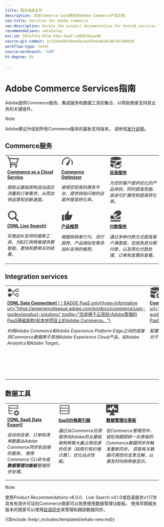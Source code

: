 ```yaml
---
title: 服务指南主页
description: 浏览Commerce SaaS服务的Adobe Commerce产品文档
seo-title: Services for Adobe Commerce
seo-description: Access the product documentation for hosted services that help Adobe Commerce merchants support key components of their business.
recommendations: noCatalog
exl-id: 507af1fa-9f3e-41bc-9aaf-cd89839aae0b
source-git-commit: ac32b6eb65d9e44bcbe976ab462814678f200639
workflow-type: tm+mt
source-wordcount: '439'
ht-degree: 0%

---
```


# Adobe Commerce Services指南

Adobe提供Commerce服务、集成服务和数据工具的集合，以帮助商家支持其业务的关键组件。

>[!NOTE]
>
>Adobe建议升级到所有Commerce服务的最新支持版本。 请参阅[发行说明](release-notes-all.md)。

## Commerce服务

<table style="table-layout:fixed">
<tr style="border: 0;">
   <td valign="top">
      <a href="../cloud-service/overview.md">
      <img alt="云" src="../assets/icons/shopping-cart.svg" width="40">
      </a>
      <div>
         <a href="../cloud-service/overview.md">
         <strong>Commerce as a Cloud Service</strong>
         </a>
      </div>
      <p>
         <em>借助云基础架构自动适应流量和订单需求，从而加快运营和创新速度。</em>
      </p>
   </td>
   <td valign="top">
      <a href="../optimizer/overview.md">
      <img alt="优化" src="../assets/icons/gauge4.svg" width="40">
      </a>
      <div>
         <a href="../optimizer/overview.md">
         <strong>Commerce Optimizer</strong>
         </a>
      </div>
      <p>
         <em>使用您现有的商务平台，提供快如闪电的店面并提高转化率。</em>
      </p>
   </td>
   <td valign="top">
      <a href="../catalog-service/overview.md">
      <img alt="连接的服务的目录数据" src="../assets/icons/DataBook.svg" width="40">
      </a>
      <div>
         <a href="../catalog-service/overview.md">
         <strong>目录服务</strong>
         </a>
      </div>
      <p>
         <em>为您的客户提供优化的产品体验，同时提高性能、改进可扩展性和提高转化率。</em>
      </p>
   </td>
</tr>
<tr style="border: 0;">
   <td valign="top">
      <a href="../live-search/overview.md">
      <img alt="Search" src="../assets/icons/Magnify.svg" width="40">
      </a>
      <div>
         <a href="../live-search/overview.md">
         <strong>[!DNL Live Search]</strong>
         </a>
      </div>
      <p>
         <em>实施此AI支持的搜索工具，为B2C购物者提供更智能、更快和更相关的结果。</em>
      </p>
   </td>
   <td valign="top">
      <a href="../product-recommendations/overview.md">
      <img alt="竖起大拇指" src="../assets/icons/ThumbUp.svg" width="40">
      </a>
      <div>
         <a href="../product-recommendations/overview.md">
         <strong>产品推荐</strong>
         </a>
      </div>
      <p>
         <em>根据购物者行为、流行趋势、产品相似性等添加AI支持的推荐。</em>
      </p>
   </td>
   <td valign="top">
      <a href="../payment-services/guide-overview.md">
      <img alt="信用卡付款" src="../assets/icons/CreditCard.svg" width="40">
      </a>
      <div>
         <a href="../payment-services/guide-overview.md">
         <strong>付款服务</strong>
         </a>
      </div>
      <p>
         <em>通过多种付款方式提高客户满意度，包括免息分期付款，以及简化付款处理、订单和发票的查看。</em>
      </p>
   </td>
</tr>
</table>

## Integration services

<table style="table-layout:fixed">
<tr style="border: 0;">
   <td valign="top">
      <a href="../data-connection/overview.md">
      <img alt="将数据传输到平台" src="../assets/icons/TransferToPlatform.svg" width="40">
      </a>
      <div>
         <a href="../data-connection/overview.md">
         <strong>[!DNL Data Connection]</strong> [！BADGE PaaS only]{type=Informative url="https://experienceleague.adobe.com/en/docs/commerce/user-guides/product-solutions" tooltip="仅适用于云项目(Adobe管理的PaaS基础架构)和本地项目上的Adobe Commerce。"}
         </a>
      </div>
      <p>
         <em>利用Adobe Commerce和Adobe Experience Platform Edge之间的连接将Commerce数据用于其他Adobe Experience Cloud产品，如Adobe Analytics和Adobe Target。</em>
      </p>
   </td>
   <td valign="top">
      <a href="../landing/saas.md">
      <img alt="竖起大拇指" src="../assets/icons/DataSetting.svg" width="40">
      </a>
      <div>
          <a href="../landing/saas.md">
         <strong>Commerce服务连接器</strong> [！BADGE PaaS only]{type=Informational url="https://experienceleague.adobe.com/en/docs/commerce/user-guides/product-solutions" tooltip="仅适用于云项目(Adobe管理的PaaS基础架构)和内部部署项目上的Adobe Commerce。"}
         </a>
      </div>
      <p>
         <em>配置身份验证以启用Adobe Commerce与连接的服务之间的安全通信。 对于每个环境，请为Commerce服务数据存储指定数据空间ID。</em>
      </p>
   </td>
   <td valign="top">
      <a href="../aem-assets-integration/overview.md">
      <img alt="可视化" src="../assets/icons/images.svg" width="40">
      </a>
      <div>
          <a href="../aem-assets-integration/overview.md">
         <strong>AEM Assets集成</strong>
         </a>
      </div>
      <p>
         <em>使用与Adobe Experience Manager集成的系统简化数字资源管理，以便管理富媒体内容。</em>
      </p>
   </td>
</tr>
</table>

## 数据工具

<table style="table-layout:fixed">
<tr style="border: 0;">
   <td valign="top">
       <a href="../data-export/overview.md">
      <img alt="SaaS数据导出信息源管理" src="../assets/icons/FeedManagement.svg" width="40">
      </a>
      <div>
         <a href="../data-export/overview.md">
         <strong>[!DNL SaaS Data Export]</strong>
         </a>
      </div>
      <p>
         <em>自动将目录、订单和清单数据从Adobe Commerce同步到连接的服务。 使用Commerce CLI命令或<strong>数据管理功能板</strong>管理同步处理。</em>
      </p>
   </td>
   <td valign="top">
      <a href="../price-index/price-indexing.md">
      <img alt="产品价格信息源" src="../assets/icons/Feed.svg" width="40">
      </a>
      <div>
          <a href="../price-index/price-indexing.md">
         <strong>SaaS价格索引器</strong>
         </a>
      </div>
      <p>
         <em>通过从Commerce应用程序向Adobe的云基础架构转移大量占用资源的任务（如索引和价格计算），优化站点性能。</em>
      </p>
   </td>
   <td valign="top">
      <a href="https://experienceleague.adobe.com/en/docs/commerce-admin/systems/data-transfer/data-dashboard" target="_blank">
      <img alt="监控数据同步" src="../assets/icons/Monitoring.svg" width="40">
      </a>
      <div>
          <a href="https://experienceleague.adobe.com/en/docs/commerce-admin/systems/data-transfer/data-dashboard" target="_blank">
         <strong>数据管理仪表板</strong>
         </a>
      </div>
      <p>
         <em>在Commerce管理员中，轻松地跟踪统一仪表板的Commerce数据同步并触发重新同步。 获取有关数据可用性的宝贵见解，以便及时向购物者显示。</em>
      </p>
   </td>
</table>

>[!NOTE]
>
>使用Product Recommendations v6.0.0、Live Search v4.1.0或目录服务v1.17并具有有效许可证的Commerce商家可以免费使用数据管理功能板。 使用早期服务版本的商家可以使用[目录同步](../landing/catalog-sync.md)来管理和跟踪数据同步。

{{$include /help/_includes/templated/whats-new.md}}

<!-- Last updated from includes: 2025-09-03 16:10:23 -->
